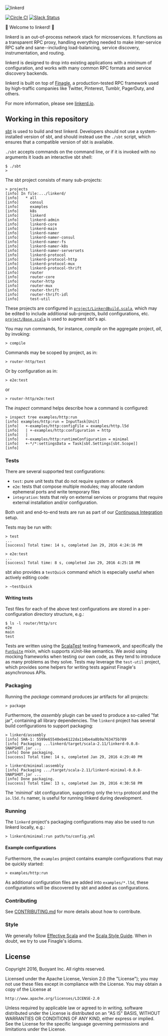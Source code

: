 ![linkerd][l5d-logo]

[![Circle CI][l5d-ci-status]][l5d-ci]
[![Slack Status](https://slack.linkerd.io/badge.svg)](https://slack.linkerd.io)

:balloon: Welcome to linkerd! :wave:

linkerd is an out-of-process network stack for microservices. It
functions as a transparent RPC proxy, handling everything needed to
make inter-service RPC safe and sane--including load-balancing,
service discovery, instrumentation, and routing.

linkerd is designed to drop into existing applications with a minimum
of configuration, and works with many common RPC formats and service
discovery backends.

linkerd is built on top of [Finagle][finagle], a production-tested RPC
framework used by high-traffic companies like Twitter, Pinterest,
Tumblr, PagerDuty, and others.

For more information, please see [linkerd.io](https://linkerd.io).


## Working in this repository ##

[sbt][sbt] is used to build and test linkerd. Developers should not
use a system-installed version of sbt, and should instead use the
`./sbt` script, which ensures that a compatible version of sbt is
available.

`./sbt` accepts commands on the command line, or if it is invoked with
no arguments it loads an interactive sbt shell:

```
$ ./sbt
>
```

The sbt project consists of many sub-projects:

```
> projects
[info] In file:.../linkerd/
[info] 	 * all
[info] 	   consul
[info] 	   examples
[info] 	   k8s
[info] 	   linkerd
[info] 	   linkerd-admin
[info] 	   linkerd-core
[info] 	   linkerd-main
[info] 	   linkerd-namer
[info] 	   linkerd-namer-consul
[info] 	   linkerd-namer-fs
[info] 	   linkerd-namer-k8s
[info] 	   linkerd-namer-serversets
[info] 	   linkerd-protocol
[info] 	   linkerd-protocol-http
[info] 	   linkerd-protocol-mux
[info] 	   linkerd-protocol-thrift
[info] 	   router
[info] 	   router-core
[info] 	   router-http
[info] 	   router-mux
[info] 	   router-thrift
[info] 	   router-thrift-idl
[info] 	   test-util
```

These projects are configured in
[`project/LinkerdBuild.scala`](project/LinkerdBuild.scala), which may
be edited to include additional sub-projects, build configurations,
etc. [`project/Base.scala`](project/Base.scala) is used to augment
sbt's api.

You may run commands, for instance, _compile_ on the aggregate
project, _all_, by invoking:

```
> compile
```

Commands may be scoped by project, as in:

```
> router-http/test
```

Or by configuration as in:

```
> e2e:test
```

or

```
> router-http/e2e:test
```

The _inspect_ command helps describe how a command is configured:

```
> inspect tree examples/http:run
[info] examples/http:run = InputTask[Unit]
[info]   +-examples/http:configFile = examples/http.l5d
[info]   | +-examples/http:configuration = http
[info]   | 
[info]   +-examples/http:runtimeConfiguration = minimal
[info]   +-*/*:settingsData = Task[sbt.Settings[sbt.Scope]]
[info]
```

### Tests ###

There are several supported test configurations:
- `test`: pure unit tests that do not require system or network
- `e2e`: tests that compose multiple modules; may allocate random
ephemeral ports and write temporary files
- `integration`: tests that rely on external services or programs that
require external installation and/or configuration.

Both unit and end-to-end tests are run as part of our
[Continuous Integration][l5d-ci] setup.

Tests may be run with:

```
> test
...
[success] Total time: 14 s, completed Jan 29, 2016 4:24:16 PM
```
```
> e2e:test
...
[success] Total time: 8 s, completed Jan 29, 2016 4:25:18 PM
```

sbt also provides a `testQuick` command which is especially useful
when actively editing code:

```
> ~testQuick
```

#### Writing tests ####

Test files for each of the above test configurations are stored in a
per-configuration directory structure, e.g.:

```
$ ls -l router/http/src
e2e
main
test
```

Tests are written using the [ScalaTest][scalatest] testing framework,
and specifically the [`FunSuite`][funsuite] mixin, which supports
xUnit-like semantics. We avoid using mocking frameworks when testing
our own code, as they tend to introduce as many problems as they
solve. Tests may leverage the `test-util` project, which provides some
helpers for writing tests against Finagle's asynchronous APIs.

### Packaging ###

Running the _package_ command produces jar artifacts for all projects:

```
> package
```

Furthermore, the _assembly_ plugin can be used to produce a so-called
"fat jar", containing all library dependencies.  The `linkerd` project
has several build configurations to support packaging:

```
> linkerd/assembly
[info] SHA-1: 5599e65540ebe6122da114be4a8b9a763475b789
[info] Packaging ...linkerd/target/scala-2.11/linkerd-0.0.8-SNAPSHOT.jar ...
[info] Done packaging.
[success] Total time: 14 s, completed Jan 29, 2016 4:29:40 PM
```
```
> linkerd/minimal:assembly
[info] Packaging .../target/scala-2.11/linkerd-minimal-0.0.8-SNAPSHOT.jar ...
[info] Done packaging.
[success] Total time: 13 s, completed Jan 29, 2016 4:30:58 PM
```

The '_minimal_' sbt configuration, supporting only the `http`
protocol and the `io.l5d.fs` namer, is useful for running linkerd
during development.

### Running ###

The `linkerd` project's packaging configurations may also be used to
run linkerd locally, e.g.:

```
> linkerd/minimal:run path/to/config.yml
```

#### Example configurations ####

Furthermore, the `examples` project contains example configurations
that may be quickly started:

```
> examples/http:run
```

As additional configuration files are added into `examples/*.l5d`,
these configurations will be discovered by sbt and added as
configurations.

### Contributing ###

See [CONTRIBUTING.md](CONTRIBUTING.md) for more details about how to
contribute.

### Style ###

We generally follow [Effective Scala][es] and the
[Scala Style Guide][ssg]. When in doubt, we try to use Finagle's
idioms.

## License ##

Copyright 2016, Buoyant Inc. All rights reserved.

Licensed under the Apache License, Version 2.0 (the "License"); you may not use
these files except in compliance with the License. You may obtain a copy of the
License at

    http://www.apache.org/licenses/LICENSE-2.0

Unless required by applicable law or agreed to in writing, software distributed
under the License is distributed on an "AS IS" BASIS, WITHOUT WARRANTIES OR
CONDITIONS OF ANY KIND, either express or implied. See the License for the
specific language governing permissions and limitations under the License.

<!-- references -->
[consul]: https://consul.io/
[es]: https://twitter.github.io/effectivescala/
[finagle]: https://twitter.github.io/finagle/
[funsuite]: http://www.scalatest.org/getting_started_with_fun_suite
[k8s]: https://k8s.io/
[l5d-ci]: https://circleci.com/gh/BuoyantIO/linkerd
[l5d-ci-status]: https://circleci.com/gh/BuoyantIO/linkerd/tree/master.svg?style=shield&circle-token=06d80fc52dbaeaac316d09b7ad4ada6f7d2bf31f
[l5d-logo]: https://cloud.githubusercontent.com/assets/9226/12433413/c6fff880-beb5-11e5-94d1-1afb1258f464.png
[sbt]: http://www.scala-sbt.org/
[scalatest]: http://www.scalatest.org/
[ssg]: http://docs.scala-lang.org/style/scaladoc.html
